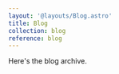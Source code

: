 ```yaml
---
layout: '@layouts/Blog.astro'
title: Blog
collection: blog
reference: blog
---
```


Here's the blog archive.
